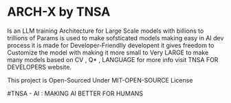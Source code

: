 # ARCH-X by TNSA
Is an LLM training Architecture for Large Scale models with billions to trillions of Params is used to make sofsticated models making easy in AI dev process it is made for Developer-Friendlly developent 
it gives freedom to Customize the model with making it more small to Very LARGE to make many models based on CV , Q* , LANGUAGE for more info visit TNSA FOR DEVELOPERS website.


This project is Open-Sourced Under MIT-OPEN-SOURCE License

#TNSA - AI : MAKING AI BETTER FOR HUMANS 
